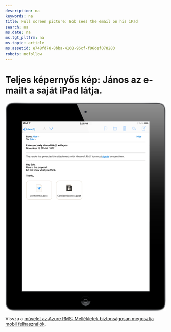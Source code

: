 ```yaml
---
description: na
keywords: na
title: Full screen picture: Bob sees the email on his iPad
search: na
ms.date: na
ms.tgt_pltfrm: na
ms.topic: article
ms.assetid: e748fd78-8bba-4168-96cf-f96def078283
robots: nofollow
---
```

# Teljes k&#233;pernyős k&#233;p: J&#225;nos az e-mailt a saj&#225;t iPad l&#225;tja.
![](../Image/AzRMS_StoryboardEmaill2.PNG)

Vissza a [művelet az Azure RMS: Mellékletek biztonságosan megosztja mobil felhasználók](http://technet.microsoft.com/library/jj585026.aspx).

